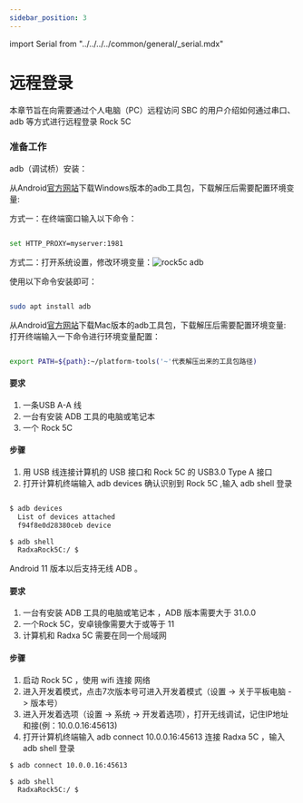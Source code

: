 ```yaml
---
sidebar_position: 3
---
```


import Serial from "../../../../common/general/\_serial.mdx"

# 远程登录

本章节旨在向需要通过个人电脑（PC）远程访问 SBC 的用户介绍如何通过串口、adb 等方式进行远程登录 Rock 5C

<Tabs queryString="target">

<TabItem value="adb" label="adb登录">

### 准备工作

adb（调试桥）安装：

<Tabs queryString="target">

<TabItem value="adb_windows" label="Windows">

从Android[官方网站](https://source.android.com/docs/setup/build/adb)下载Windows版本的adb工具包，下载解压后需要配置环境变量:

方式一：在终端窗口输入以下命令：

```bash

set HTTP_PROXY=myserver:1981

```

方式二：打开系统设置，修改环境变量：![rock5c adb](/img/nx5/adb_config.webp)

</TabItem>

<TabItem value="adb_linux" label="Linux">

使用以下命令安装即可：

```bash

sudo apt install adb

```

</TabItem>

<TabItem value="adb_mac" label="Mac">

从Android[官方网站](https://source.android.com/docs/setup/build/adb)下载Mac版本的adb工具包，下载解压后需要配置环境变量:
打开终端输入一下命令进行环境变量配置：

```bash

export PATH=${path}:~/platform-tools('~'代表解压出来的工具包路径)

```

</TabItem>

</Tabs>

<Tabs queryString="target">

<TabItem value="wired_adb" label="有线登录">

#### 要求

1. 一条USB A-A 线
2. 一台有安装 ADB 工具的电脑或笔记本
3. 一个 Rock 5C

#### 步骤

1. 用 USB 线连接计算机的 USB 接口和 Rock 5C 的 USB3.0 Type A 接口
2. 打开计算机终端输入 adb devices 确认识别到 Rock 5C ,输入 adb shell 登录

```bash

$ adb devices
  List of devices attached
  f94f8e0d28380ceb device

$ adb shell
  RadxaRock5C:/ $

```

</TabItem>

<TabItem value="wireless_adb" label="无线登录">

Android 11 版本以后支持无线 ADB 。

#### 要求

1. 一台有安装 ADB 工具的电脑或笔记本 ，ADB 版本需要大于 31.0.0
2. 一个Rock 5C，安卓镜像需要大于或等于 11
3. 计算机和 Radxa 5C 需要在同一个局域网

#### 步骤

1. 启动 Rock 5C ，使用 wifi 连接 网络
2. 进入开发着模式，点击7次版本号可进入开发着模式（设置 -> 关于平板电脑 -> 版本号）
3. 进入开发着选项（设置 -> 系统 -> 开发着选项），打开无线调试，记住IP地址和接(例：10.0.0.16:45613)
4. 打开计算机终端输入 adb connect 10.0.0.16:45613 连接 Radxa 5C ，输入 adb shell 登录

```bash
$ adb connect 10.0.0.16:45613

$ adb shell
  RadxaRock5C:/ $
```

</TabItem>

</Tabs>

</TabItem>

<TabItem value="serial" label="串口登录">

<Serial platform="rk" model="rock5c"/>

</TabItem>

</Tabs>

